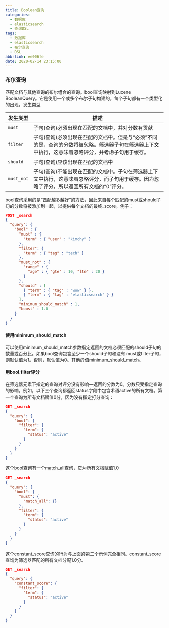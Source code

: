```yaml
---
title: Boolean查询
categories:
  - 数据库
  - elasticsearch
  - 查询DSL
tags:
  - 数据库
  - elasticsearch
  - 布尔查询
  - DSL
abbrlink: ee006fe
date: 2020-02-14 23:15:00
---
```




### 布尔查询

匹配文档与其他查询的布尔组合的查询。bool查询映射到Lucene BooleanQuery。它是使用一个或多个布尔子句构建的，每个子句都有一个类型化的出现，发生类型

| 发生类型   | 描述                                                         |
| ---------- | ------------------------------------------------------------ |
| `must`     | 子句(查询)必须出现在匹配的文档中，并对分数有贡献             |
| `filter`   | 子句(查询)必须出现在匹配的文档中。但是与“必须”不同的是，查询的分数将被忽略。筛选器子句在筛选器上下文中执行，这意味着忽略评分，并考虑子句用于缓存。 |
| `should`   | 子句(查询)应该出现在匹配的文档中                             |
| `must_not` | 子句(查询)不能出现在匹配的文档中。子句在筛选器上下文中执行，这意味着忽略评分，而子句用于缓存。因为忽略了评分，所以返回所有文档的“0”评分。 |

bool查询采用的是“匹配越多越好”的方法，因此来自每个匹配的must或should子句的分数将被添加到一起，以提供每个文档的最终_score。例子：

```json
POST _search
{
  "query": {
    "bool" : {
      "must" : {
        "term" : { "user" : "kimchy" }
      },
      "filter": {
        "term" : { "tag" : "tech" }
      },
      "must_not" : {
        "range" : {
          "age" : { "gte" : 10, "lte" : 20 }
        }
      },
      "should" : [
        { "term" : { "tag" : "wow" } },
        { "term" : { "tag" : "elasticsearch" } }
      ],
      "minimum_should_match" : 1,
      "boost" : 1.0
    }
  }
}
```

#### 使用minimum_should_match

可以使用minimum_should_match参数指定返回的文档必须匹配的should子句的数量或百分比。如果bool查询包含至少一个should子句和没有 must或filter子句，则默认值为1。否则，默认值为0。其他的值[minimum_should_match](https://www.elastic.co/guide/en/elasticsearch/reference/current/query-dsl-minimum-should-match.html)。

#### 用bool.filter评分

在筛选器元素下指定的查询对评分没有影响—返回的分数为0。分数只受指定查询的影响。例如，以下三个查询都返回status字段中包含术语active的所有文档。第一个查询为所有文档赋值0分，因为没有指定打分查询：

```json
GET _search
{
  "query": {
    "bool": {
      "filter": {
        "term": {
          "status": "active"
        }
      }
    }
  }
}
```

这个bool查询有一个match_all查询，它为所有文档赋值1.0

```json
GET _search
{
  "query": {
    "bool": {
      "must": {
        "match_all": {}
      },
      "filter": {
        "term": {
          "status": "active"
        }
      }
    }
  }
}
```

这个constant_score查询的行为与上面的第二个示例完全相同。constant_score查询为筛选器匹配的所有文档分配1.0分。

```json
GET _search
{
  "query": {
    "constant_score": {
      "filter": {
        "term": {
          "status": "active"
        }
      }
    }
  }
}
```

